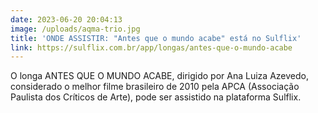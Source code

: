 ```yaml
---
date: 2023-06-20 20:04:13
image: /uploads/aqma-trio.jpg
title: 'ONDE ASSISTIR: "Antes que o mundo acabe" está no Sulflix'
link: https://sulflix.com.br/app/longas/antes-que-o-mundo-acabe
---
```

O longa ANTES QUE O MUNDO ACABE, dirigido por Ana Luiza Azevedo, considerado o melhor filme brasileiro de 2010 pela APCA (Associação Paulista dos Críticos de Arte), pode ser assistido na plataforma Sulflix.